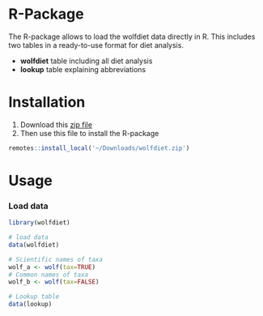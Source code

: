 # R-Package 

The R-package allows to load the wolfdiet data directly in R.
This includes two tables in a ready-to-use format for diet analysis.

  * **wolfdiet** table including all diet analysis
  * **lookup** table explaining abbreviations

# Installation 

1. Download this [zip file](https://github.com/andreacorra/wolfdiet/raw/master/data/wolfdiet_R/wolfdiet.zip) 
2. Then use this file to install the R-package

``` r
remotes::install_local('~/Downloads/wolfdiet.zip')
``` 

# Usage

### Load data 
``` r
library(wolfdiet)

# load data 
data(wolfdiet)

# Scientific names of taxa
wolf_a <- wolf(tax=TRUE)
# Common names of taxa 
wolf_b <- wolf(tax=FALSE)

# Lookup table 
data(lookup)
``` 
